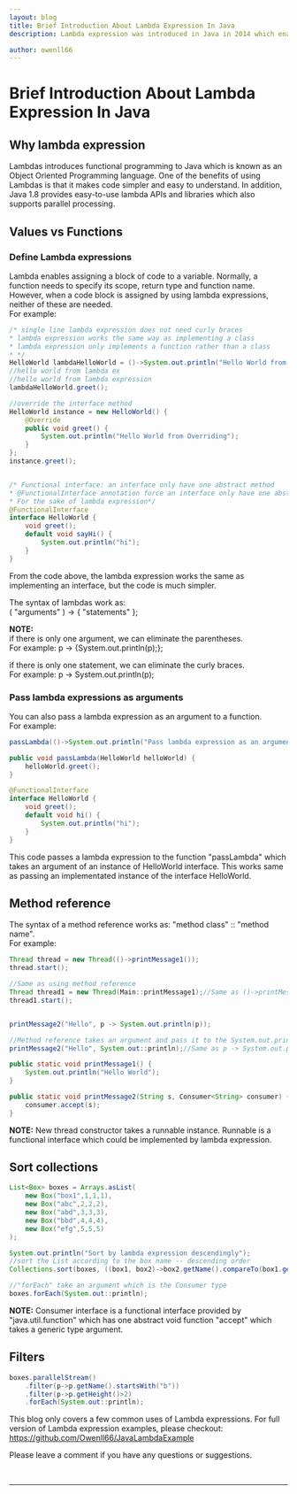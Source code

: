 ```yaml
---
layout: blog
title: Brief Introduction About Lambda Expression In Java
description: Lambda expression was introduced in Java in 2014 which enables functional programming on streams of elements. It is a really cool feature which simplifies the code if you are using the recommend version by Oracle (java 1.8).

author: owenll66
---
```


# Brief Introduction About Lambda Expression In Java

## Why lambda expression

Lambdas introduces functional programming to Java which is known as an Object Oriented Programming language. One of the benefits of using Lambdas is that it makes code simpler and easy to understand. In addition, Java 1.8 provides easy-to-use lambda APIs and libraries which also supports parallel processing.

## Values vs Functions

### Define Lambda expressions

Lambda enables assigning a block of code to a variable. Normally, a function needs to specify its scope, return type and function name. However, when a code block is assigned by using lambda expressions, neither of these are needed.  
For example:
```java
/* single line lambda expression does not need curly braces
* lambda expression works the same way as implementing a class
* lambda expression only implements a function rather than a class
* */
HelloWorld lambdaHelloWorld = ()->System.out.println("Hello World from lambda expression");
//hello world from lambda ex
//hello world from lambda expression
lambdaHelloWorld.greet();

//override the interface method
HelloWorld instance = new HelloWorld() {        
    @Override
    public void greet() {
        System.out.println("Hello World from Overriding");
    }
};
instance.greet();


/* Functional interface: an interface only have one abstract method
* @FunctionalInterface annotation force an interface only have one abstract method
* For the sake of lambda expression*/
@FunctionalInterface
interface HelloWorld {
    void greet();
    default void sayHi() {
        System.out.println("hi");
    }
}
```
From the code above, the lambda expression works the same as implementing an interface, but the code is much simpler.

The syntax of lambdas work as:  
( "arguments" ) -> { "statements" };

__NOTE:__  
if there is only one argument, we can eliminate the parentheses.  
For example: p -> {System.out.println(p);};  

if there is only one statement, we can eliminate the curly braces.  
For example: p -> System.out.println(p);

### Pass lambda expressions as arguments

You can also pass a lambda expression as an argument to a function.  
For example:  
```java
passLambda(()->System.out.println("Pass lambda expression as an argument"));

public void passLambda(HelloWorld helloWorld) {
    helloWorld.greet();
}

@FunctionalInterface
interface HelloWorld {
    void greet();
    default void hi() {
        System.out.println("hi");
    }
}
```
This code passes a lambda expression to the function "passLambda" which takes an argument of an instance of HelloWorld interface. This works same as passing an implementated instance of the interface HelloWorld.  


## Method reference

The syntax of a method reference works as: "method class" :: "method name".  
For example:

```java
Thread thread = new Thread(()->printMessage1());
thread.start();

//Same as using method reference
Thread thread1 = new Thread(Main::printMessage1);//Same as ()->printMessage1()
thread1.start();


printMessage2("Hello", p -> System.out.println(p));

//Method reference takes an argument and pass it to the System.out.println function
printMessage2("Hello", System.out::println);//Same as p -> System.out.println(p)

public static void printMessage1() {
    System.out.println("Hello World");
}

public static void printMessage2(String s, Consumer<String> consumer) {
    consumer.accept(s);
}
```
__NOTE:__ New thread constructor takes a runnable instance. Runnable is a functional interface which could be implemented by lambda expression.

## Sort collections

```java
List<Box> boxes = Arrays.asList(
    new Box("box1",1,1,1),
    new Box("abc",2,2,2),
    new Box("abd",3,3,3),
    new Box("bbd",4,4,4),
    new Box("efg",5,5,5)
);

System.out.println("Sort by lambda expression descendingly");
//sort the List according to the box name -- descending order
Collections.sort(boxes, ((box1, box2)->box2.getName().compareTo(box1.getName()) ));

//"forEach" take an argument which is the Consumer type
boxes.forEach(System.out::println);
```
__NOTE:__ Consumer interface is a functional interface provided by "java.util.function" which has one abstract void  function "accept" which takes a generic type argument.

## Filters

```java
boxes.parallelStream()
    .filter(p->p.getName().startsWith("b"))
    .filter(p->p.getHeight()>2)
    .forEach(System.out::println);
```


This blog only covers a few common uses of Lambda expressions. For full version of Lambda expression examples, please checkout: https://github.com/Owenll66/JavaLambdaExample  

Please leave a comment if you have any questions or suggestions.

<br>

***
